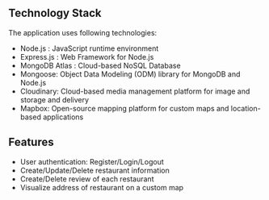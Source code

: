 
## Technology Stack

The application uses following technologies:

- Node.js : JavaScript runtime environment
- Express.js : Web Framework for Node.js
- MongoDB Atlas : Cloud-based NoSQL Database
- Mongoose: Object Data Modeling (ODM) library for MongoDB and Node.js
- Cloudinary: Cloud-based media management platform for image and storage and delivery
- Mapbox: Open-source mapping platform for custom maps and location-based applications

## Features

- User authentication: Register/Login/Logout
- Create/Update/Delete restaurant information
- Create/Delete review of each restaurant
- Visualize address of restaurant on a custom map

